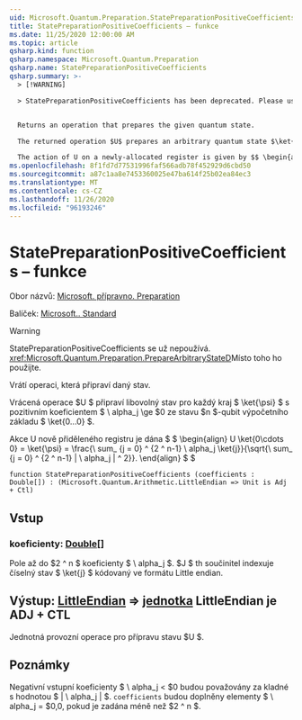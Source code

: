 ```yaml
---
uid: Microsoft.Quantum.Preparation.StatePreparationPositiveCoefficients
title: StatePreparationPositiveCoefficients – funkce
ms.date: 11/25/2020 12:00:00 AM
ms.topic: article
qsharp.kind: function
qsharp.namespace: Microsoft.Quantum.Preparation
qsharp.name: StatePreparationPositiveCoefficients
qsharp.summary: >-
  > [!WARNING]

  > StatePreparationPositiveCoefficients has been deprecated. Please use <xref:Microsoft.Quantum.Preparation.PrepareArbitraryStateD> instead.


  Returns an operation that prepares the given quantum state.

  The returned operation $U$ prepares an arbitrary quantum state $\ket{\psi}$ with positive coefficients $\alpha_j\ge 0$ from the $n$-qubit computational basis state $\ket{0...0}$.

  The action of U on a newly-allocated register is given by $$ \begin{align} U \ket{0\cdots 0} = \ket{\psi} = \frac{\sum_{j=0}^{2^n-1}\alpha_j \ket{j}}{\sqrt{\sum_{j=0}^{2^n-1}|\alpha_j|^2}}. \end{align} $$
ms.openlocfilehash: 8f1fd7d77531996faf566adb78f452929d6cbd50
ms.sourcegitcommit: a87c1aa8e7453360025e47ba614f25b02ea84ec3
ms.translationtype: MT
ms.contentlocale: cs-CZ
ms.lasthandoff: 11/26/2020
ms.locfileid: "96193246"
---
```

# <a name="statepreparationpositivecoefficients-function"></a>StatePreparationPositiveCoefficients – funkce

Obor názvů: [Microsoft. přípravno. Preparation](xref:Microsoft.Quantum.Preparation)

Balíček: [Microsoft.. Standard](https://nuget.org/packages/Microsoft.Quantum.Standard)


> [!WARNING]
> StatePreparationPositiveCoefficients se už nepoužívá. <xref:Microsoft.Quantum.Preparation.PrepareArbitraryStateD>Místo toho ho použijte.

Vrátí operaci, která připraví daný stav.

Vrácená operace $U $ připraví libovolný stav pro každý kraj $ \ket{\psi} $ s pozitivním koeficientem $ \ alpha_j \ge $0 ze stavu $n $-qubit výpočetního základu $ \ket{0...0} $.

Akce U nově přiděleného registru je dána $ $ \begin{align} U \ket{0\cdots 0} = \ket{\psi} = \frac{\ sum_ {j = 0} ^ {2 ^ n-1} \ alpha_j \ket{j}}{\sqrt{\ sum_ {j = 0} ^ {2 ^ n-1} | \ alpha_j | ^ 2}}.
\end{align} $ $

```qsharp
function StatePreparationPositiveCoefficients (coefficients : Double[]) : (Microsoft.Quantum.Arithmetic.LittleEndian => Unit is Adj + Ctl)
```


## <a name="input"></a>Vstup

### <a name="coefficients--double"></a>koeficienty: [Double](xref:microsoft.quantum.lang-ref.double)[]

Pole až do $2 ^ n $ koeficienty $ \ alpha_j $. $J $ th součinitel indexuje číselný stav $ \ket{j} $ kódovaný ve formátu Little endian.



## <a name="output--littleendian--unit--is-adj--ctl"></a>Výstup: [LittleEndian](xref:Microsoft.Quantum.Arithmetic.LittleEndian) => [jednotka](xref:microsoft.quantum.lang-ref.unit) LittleEndian je ADJ + CTL

Jednotná provozní operace pro přípravu stavu $U $.

## <a name="remarks"></a>Poznámky

Negativní vstupní koeficienty $ \ alpha_j < $0 budou považovány za kladné s hodnotou $ | \ alpha_j | $. `coefficients` budou doplněny elementy $ \ alpha_j = $0,0, pokud je zadána méně než $2 ^ n $.